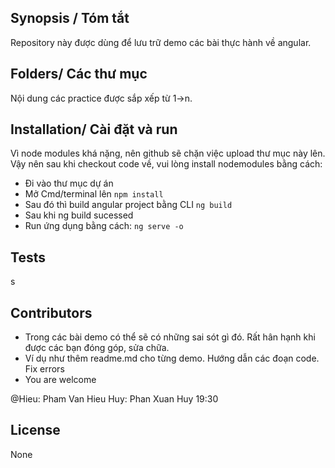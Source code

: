 ﻿## Synopsis / Tóm tắt

 Repository này được dùng để lưu trữ demo các bài thực hành về angular.	
 
## Folders/ Các thư mục

 Nội dung các practice được sắp xếp từ 1->n.

## Installation/ Cài đặt và run

 Vì node modules khá nặng, nên github sẽ chặn việc upload thư mục này lên.
 Vậy nên sau khi checkout code về, vui lòng install nodemodules bằng cách:
 
 - Đi vào thư mục dự án
 - Mở Cmd/terminal lên
``` npm install  ```
 - Sau đó thì build angular project bằng CLI
```ng build```
 - Sau khi ng build sucessed
 - Run ứng dụng bằng cách: 
```ng serve -o```
 
## Tests

 s

## Contributors

  - Trong các bài demo có thể sẽ có những sai sót gì đó. Rất hân hạnh khi được các bạn đóng góp, sửa chữa.
  - Ví dụ như thêm readme.md cho từng demo. Hướng dẫn các đoạn code. Fix errors
  - You are welcome
 
 @Hieu: Pham Van Hieu
 Huy:  Phan Xuan Huy 19:30

## License

 None
